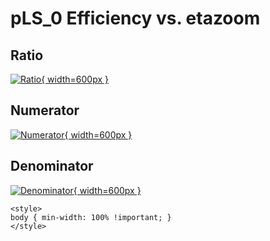 # pLS_0 Efficiency vs. etazoom

## Ratio

[![Ratio](../mtv/var/pLS_0_eff_etazoom.png){ width=600px }](../mtv/var/pLS_0_eff_etazoom.pdf)

## Numerator

[![Numerator](../mtv/num/pLS_0_eff_etazoom_num.png){ width=600px }](../mtv/num/pLS_0_eff_etazoom_num.pdf)

## Denominator

[![Denominator](../mtv/den/pLS_0_eff_etazoom_den.png){ width=600px }](../mtv/den/pLS_0_eff_etazoom_den.pdf)


``` {=html}
<style>
body { min-width: 100% !important; }
</style>
```
